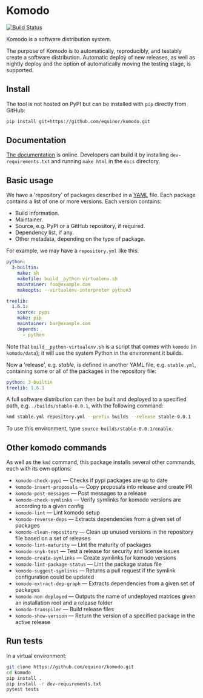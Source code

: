 # Komodo

[![Build Status](https://github.com/equinor/komodo/actions/workflows/test.yml/badge.svg)](https://github.com/equinor/komodo/actions/workflows/test.yml)

Komodo is a software distribution system.

The purpose of Komodo is to automatically, reproducibly, and testably create a
software distribution. Automatic deploy of new releases, as well as nightly
deploy and the option of automatically moving the testing stage, is supported.


## Install

The tool is not hosted on PyPI but can be installed with `pip` directly from
GitHub:

```bash
pip install git+https://github.com/equinor/komodo.git
```

## Documentation

[The documentation](https://equinor.github.io/komodo) is online. Developers can build it by installing `dev-requirements.txt` and running `make html` in the `docs` directory.


## Basic usage

We have a 'repository' of packages described in a
[YAML](https://yaml.org/) file. Each package contains a list of one or more
versions. Each version contains:

* Build information.
* Maintainer.
* Source, e.g. PyPI or a GitHub repository, if required.
* Dependency list, if any.
* Other metadata, depending on the type of package.

For example, we may have a `repository.yml` like this:

```yaml
python:
  3-builtin:
    make: sh
    makefile: build__python-virtualenv.sh
    maintainer: foo@example.com
    makeopts: --virtualenv-interpreter python3

treelib:
  1.6.1:
    source: pypi
    make: pip
    maintainer: bar@example.com
    depends:
      - python
```

Note that `build__python-virtualenv.sh` is a script that comes with `komodo`
(in `komodo/data`); it will use the system Python in the environment it builds.

Now a 'release', e.g. _stable_, is defined in another YAML file, e.g.
`stable.yml`, containing some or all of the packages in the repository file:

```yaml
python: 3-builtin
treelib: 1.6.1
```

A full software distribution can then be built and deployed to a specified
path, e.g. `./builds/stable-0.0.1`, with the following command:

```bash
kmd stable.yml repository.yml --prefix builds --release stable-0.0.1
```

To use this environment, type `source builds/stable-0.0.1/enable`.


## Other komodo commands

As well as the `kmd` command, this package installs several other
commands, each with its own options:

- `komodo-check-pypi` &mdash; Checks if pypi packages are up to date
- `komodo-insert-proposals` &mdash; Copy proposals into release and create PR
- `komodo-post-messages` &mdash; Post messages to a release
- `komodo-check-symlinks` &mdash; Verify symlinks for komodo versions are
according to a given config
- `komodo-lint` &mdash; Lint komodo setup
- `komodo-reverse-deps` &mdash; Extracts dependencies from a given set of
packages
- `komodo-clean-repository` &mdash; Clean up unused versions in the repository
file based on a set of releases
- `komodo-lint-maturity` &mdash; Lint the maturity of packages
- `komodo-snyk-test` &mdash; Test a release for security and license issues
- `komodo-create-symlinks` &mdash; Create symlinks for komodo versions
- `komodo-lint-package-status` &mdash; Lint the package status file
- `komodo-suggest-symlinks` &mdash; Returns a pull request if the symlink
configuration could be updated
- `komodo-extract-dep-graph` &mdash; Extracts dependencies from a given set of
packages
- `komodo-non-deployed` &mdash; Outputs the name of undeployed matrices given
an installation root and a release folder
- `komodo-transpiler` &mdash; Build release files
- `komodo-show-version` &mdash; Return the version of a specified package in the active release


## Run tests

In a virtual environment:

```bash
git clone https://github.com/equinor/komodo.git
cd komodo
pip install .
pip install -r dev-requirements.txt
pytest tests
```
